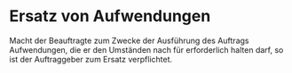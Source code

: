 # Ersatz von Aufwendungen

Macht der Beauftragte zum Zwecke der Ausführung des Auftrags Aufwendungen, die er den Umständen nach für erforderlich halten darf, so ist der Auftraggeber zum Ersatz verpflichtet. 

